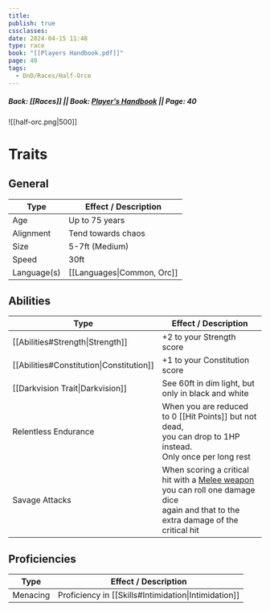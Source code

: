 ```yaml
---
title: 
publish: true
cssclasses: 
date: 2024-04-15 11:48
type: race
book: "[[Players Handbook.pdf]]"
page: 40
tags:
  - DnD/Races/Half-Orce
---
```

##### Back: [[Races]] || Book: [Player's Handbook](https://drive.google.com/drive/folders/1O5bhpYizcIT5xxAoLOuzCRht_PVS7VSG?usp=sharing) || Page: 40

![[half-orc.png|500]]

# Traits
## General
| Type        | Effect / Description       |
| ----------- | -------------------------- |
| Age         | Up to 75 years             |
| Alignment   | Tend towards chaos         |
| Size        | 5-7ft (Medium)             |
| Speed       | 30ft                       |
| Language(s) | [[Languages\|Common, Orc]] |
## Abilities
| Type                                     | Effect / Description                                                                                                                                                                                         |
| ---------------------------------------- | ------------------------------------------------------------------------------------------------------------------------------------------------------------------------------------------------------------ |
| [[Abilities#Strength\|Strength]]         | +2 to your Strength score                                                                                                                                                                                    |
| [[Abilities#Constitution\|Constitution]] | +1 to your Constitution score                                                                                                                                                                                |
| [[Darkvision Trait\|Darkvision]]         | See 60ft in dim light, but only in black and white                                                                                                                                                           |
| Relentless Endurance                     | When you are reduced to 0 [[Hit Points]] but not dead,<br>you can drop to 1HP instead.<br>Only once per long rest                                                                                            |
| Savage Attacks                           | When scoring a critical hit with a [Melee weapon](https://benl0.github.io/The-Editors-Dungeon/tags/DnD/Weapons/Melee) you can roll one damage dice<br>again and that to the extra damage of the critical hit |
## Proficiencies
| Type     | Effect / Description                                 |
| -------- | ---------------------------------------------------- |
| Menacing | Proficiency in [[Skills#Intimidation\|Intimidation]] |


